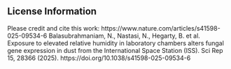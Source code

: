 <h2>License Information</h2>
Please credit and cite this work:
https://www.nature.com/articles/s41598-025-09534-6
</n>Balasubrahmaniam, N., Nastasi, N., Hegarty, B. et al. Exposure to elevated relative humidity in laboratory chambers alters fungal gene expression in dust from the International Space Station (ISS). Sci Rep 15, 28366 (2025). https://doi.org/10.1038/s41598-025-09534-6
